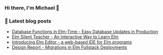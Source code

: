 ### Hi there, I'm Michael 👋

### 📘 Latest blog posts

+ [Database Functions in Elm-Time - Easy Database Updates in Production](https://michaelrätzel.com/blog/database-functions-in-elm-time-easy-database-updates-in-production)
+ [Elm Silent Teacher - An Interactive Way to Learn Elm](https://michaelrätzel.com/blog/elm-silent-teacher-an-interactive-way-to-learn-elm)
+ [Introducing Elm Editor - a web-based IDE for Elm programs](https://michaelrätzel.com/blog/introducing-elm-editor-a-web-based-ide-for-elm-programs)
+ [Design Report - Migrations in Elm Fullstack Deployments](https://michaelrätzel.com/blog/design-report-migrations-in-elm-fullstack-deployments)

<!--
**Viir/Viir** is a ✨ _special_ ✨ repository because its `README.md` (this file) appears on your GitHub profile.

Here are some ideas to get you started:

- 🔭 I’m currently working on ...
- 🌱 I’m currently learning ...
- 👯 I’m looking to collaborate on ...
- 🤔 I’m looking for help with ...
- 💬 Ask me about ...
- 📫 How to reach me: ...
- 😄 Pronouns: ...
- ⚡ Fun fact: ...
-->
